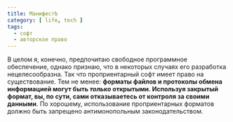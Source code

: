 ```yaml
---
title: МанифестЪ
category: [ life, tech ]
tags:
  - софт
  - авторское право
---
```

В целом я, конечно, предпочитаю свободное программное обеспечение, однако признаю, что в некоторых случаях его разработка
нецелесообразна. Так что проприентарный софт имеет право на существование. Тем не менее: **форматы файлов и протоколы обмена
информацией могут быть *только* открытыми. Используя закрытый формат, вы, по сути, сами отказываетесь от контроля за своими
данными**. По хорошему, использование проприентарных форматов должно быть запрещено антимонопольным законодательством.
